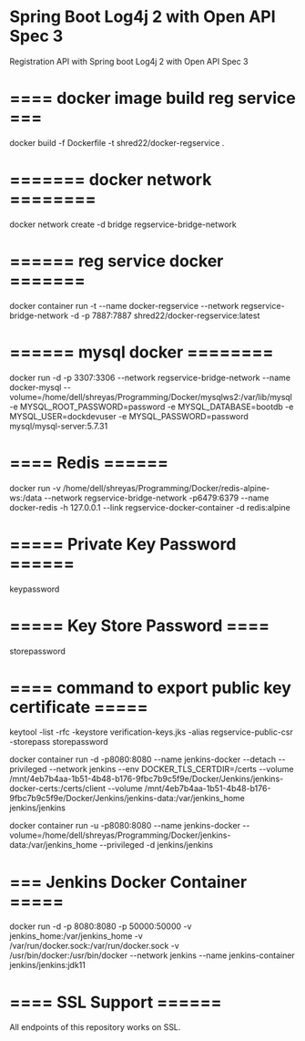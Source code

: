 # Spring Boot Log4j 2 with Open API Spec 3

Registration API with Spring boot Log4j 2 with Open API Spec 3


#  ==== docker image build reg service ===
docker build -f Dockerfile -t shred22/docker-regservice .


#  ======= docker network ========
docker network create -d bridge regservice-bridge-network


#  ====== reg service docker =======
docker container run -t --name docker-regservice --network regservice-bridge-network -d -p 7887:7887 shred22/docker-regservice:latest


#  ====== mysql docker ========
docker run -d -p 3307:3306 --network regservice-bridge-network --name docker-mysql --volume=/home/dell/shreyas/Programming/Docker/mysqlws2:/var/lib/mysql -e MYSQL_ROOT_PASSWORD=password -e MYSQL_DATABASE=bootdb -e MYSQL_USER=dockdevuser -e MYSQL_PASSWORD=password mysql/mysql-server:5.7.31

#  ==== Redis ======
docker run -v /home/dell/shreyas/Programming/Docker/redis-alpine-ws:/data --network regservice-bridge-network -p6479:6379 --name docker-redis -h 127.0.0.1 --link regservice-docker-container -d redis:alpine

# ===== Private Key Password ======
keypassword

# ===== Key Store Password ====
storepassword

# ==== command to export public key certificate =====

keytool -list -rfc -keystore verification-keys.jks -alias regservice-public-csr -storepass storepassword


docker container run -d -p8080:8080 --name jenkins-docker --detach --privileged --network jenkins --env DOCKER_TLS_CERTDIR=/certs --volume /mnt/4eb7b4aa-1b51-4b48-b176-9fbc7b9c5f9e/Docker/Jenkins/jenkins-docker-certs:/certs/client --volume /mnt/4eb7b4aa-1b51-4b48-b176-9fbc7b9c5f9e/Docker/Jenkins/jenkins-data:/var/jenkins_home jenkins/jenkins

docker container run -u -p8080:8080 --name jenkins-docker --volume=/home/dell/shreyas/Programming/Docker/jenkins-data:/var/jenkins_home --privileged -d jenkins/jenkins

# === Jenkins Docker Container =====

docker run -d -p 8080:8080 -p 50000:50000 -v jenkins_home:/var/jenkins_home -v /var/run/docker.sock:/var/run/docker.sock -v /usr/bin/docker:/usr/bin/docker --network jenkins --name jenkins-container jenkins/jenkins:jdk11


# ==== SSL Support ======

All endpoints of this repository works on SSL.